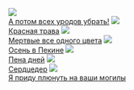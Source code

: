 ![](/books/prose_contemporary/Борис%20Виан/А%20потом%20всех%20уродов%20убрать!.jpg)  
[А потом всех уродов убрать!](/books/prose_contemporary/Борис%20Виан/А%20потом%20всех%20уродов%20убрать!)
![](/books/prose_contemporary/Борис%20Виан/Красная%20трава.jpg)  
[Красная трава](/books/prose_contemporary/Борис%20Виан/Красная%20трава)
![](/books/prose_contemporary/Борис%20Виан/Мертвые%20все%20одного%20цвета.jpg)  
[Мертвые все одного цвета](/books/prose_contemporary/Борис%20Виан/Мертвые%20все%20одного%20цвета)
![](/books/prose_contemporary/Борис%20Виан/Осень%20в%20Пекине.jpg)  
[Осень в Пекине](/books/prose_contemporary/Борис%20Виан/Осень%20в%20Пекине)
![](/books/prose_contemporary/Борис%20Виан/Пена%20дней.jpg)  
[Пена дней](/books/prose_contemporary/Борис%20Виан/Пена%20дней)
![](/books/prose_contemporary/Борис%20Виан/Сердцедер.jpg)  
[Сердцедер](/books/prose_contemporary/Борис%20Виан/Сердцедер)
![](/books/prose_contemporary/Борис%20Виан/Я%20приду%20плюнуть%20на%20ваши%20могилы.jpg)  
[Я приду плюнуть на ваши могилы](/books/prose_contemporary/Борис%20Виан/Я%20приду%20плюнуть%20на%20ваши%20могилы)
